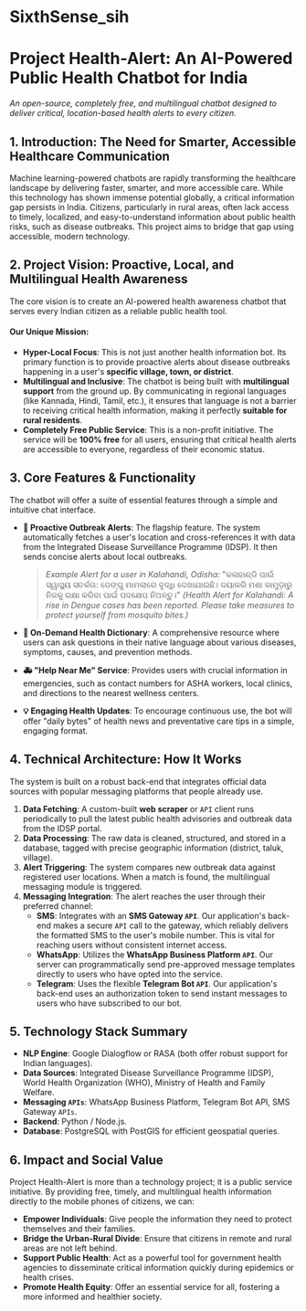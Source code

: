 # SixthSense_sih
# Project Health-Alert: An AI-Powered Public Health Chatbot for India

*An open-source, completely free, and multilingual chatbot designed to deliver critical, location-based health alerts to every citizen.*

## 1. Introduction: The Need for Smarter, Accessible Healthcare Communication

Machine learning-powered chatbots are rapidly transforming the healthcare landscape by delivering faster, smarter, and more accessible care. While this technology has shown immense potential globally, a critical information gap persists in India. Citizens, particularly in rural areas, often lack access to timely, localized, and easy-to-understand information about public health risks, such as disease outbreaks. This project aims to bridge that gap using accessible, modern technology.

## 2. Project Vision: Proactive, Local, and Multilingual Health Awareness

The core vision is to create an AI-powered health awareness chatbot that serves every Indian citizen as a reliable public health tool.

#### Our Unique Mission:
* **Hyper-Local Focus**: This is not just another health information bot. Its primary function is to provide proactive alerts about disease outbreaks happening in a user's **specific village, town, or district**.
* **Multilingual and Inclusive**: The chatbot is being built with **multilingual support** from the ground up. By communicating in regional languages (like Kannada, Hindi, Tamil, etc.), it ensures that language is not a barrier to receiving critical health information, making it perfectly **suitable for rural residents**.
* **Completely Free Public Service**: This is a non-profit initiative. The service will be **100% free** for all users, ensuring that critical health alerts are accessible to everyone, regardless of their economic status.

## 3. Core Features & Functionality

The chatbot will offer a suite of essential features through a simple and intuitive chat interface.

* **📍 Proactive Outbreak Alerts**: The flagship feature. The system automatically fetches a user's location and cross-references it with data from the Integrated Disease Surveillance Programme (IDSP). It then sends concise alerts about local outbreaks.
    > _Example Alert for a user in Kalahandi, Odisha:_
    > "କଳାହାଣ୍ଡି ପାଇଁ ସ୍ୱାସ୍ଥ୍ୟ ସତର୍କତା: ଡେଙ୍ଗୁ ମାମଲାରେ ବୃଦ୍ଧି ଦେଖାଯାଇଛି। ଦୟାକରି ମଶା କାମୁଡ଼ାରୁ ନିଜକୁ ରକ୍ଷା କରିବା ପାଇଁ ପଦକ୍ଷେପ ନିଅନ୍ତୁ।"
    > _(Health Alert for Kalahandi: A rise in Dengue cases has been reported. Please take measures to protect yourself from mosquito bites.)_

* **📖 On-Demand Health Dictionary**: A comprehensive resource where users can ask questions in their native language about various diseases, symptoms, causes, and prevention methods.

* **🚑 "Help Near Me" Service**: Provides users with crucial information in emergencies, such as contact numbers for ASHA workers, local clinics, and directions to the nearest wellness centers.

* **💡 Engaging Health Updates**: To encourage continuous use, the bot will offer "daily bytes" of health news and preventative care tips in a simple, engaging format.

## 4. Technical Architecture: How It Works

The system is built on a robust back-end that integrates official data sources with popular messaging platforms that people already use.

1.  **Data Fetching**: A custom-built **web scraper** or `API` client runs periodically to pull the latest public health advisories and outbreak data from the IDSP portal.
2.  **Data Processing**: The raw data is cleaned, structured, and stored in a database, tagged with precise geographic information (district, taluk, village).
3.  **Alert Triggering**: The system compares new outbreak data against registered user locations. When a match is found, the multilingual messaging module is triggered.
4.  **Messaging Integration**: The alert reaches the user through their preferred channel:
    * **SMS**: Integrates with an **SMS Gateway `API`**. Our application's back-end makes a secure `API` call to the gateway, which reliably delivers the formatted SMS to the user's mobile number. This is vital for reaching users without consistent internet access.
    * **WhatsApp**: Utilizes the **WhatsApp Business Platform `API`**. Our server can programmatically send pre-approved message templates directly to users who have opted into the service.
    * **Telegram**: Uses the flexible **Telegram Bot `API`**. Our application's back-end uses an authorization token to send instant messages to users who have subscribed to our bot.

## 5. Technology Stack Summary

* **NLP Engine**: Google Dialogflow or RASA (both offer robust support for Indian languages).
* **Data Sources**: Integrated Disease Surveillance Programme (IDSP), World Health Organization (WHO), Ministry of Health and Family Welfare.
* **Messaging `APIs`**: WhatsApp Business Platform, Telegram Bot API, SMS Gateway `APIs`.
* **Backend**: Python / Node.js.
* **Database**: PostgreSQL with PostGIS for efficient geospatial queries.

## 6. Impact and Social Value

Project Health-Alert is more than a technology project; it is a public service initiative. By providing free, timely, and multilingual health information directly to the mobile phones of citizens, we can:
* **Empower Individuals**: Give people the information they need to protect themselves and their families.
* **Bridge the Urban-Rural Divide**: Ensure that citizens in remote and rural areas are not left behind.
* **Support Public Health**: Act as a powerful tool for government health agencies to disseminate critical information quickly during epidemics or health crises.
* **Promote Health Equity**: Offer an essential service for all, fostering a more informed and healthier society.

